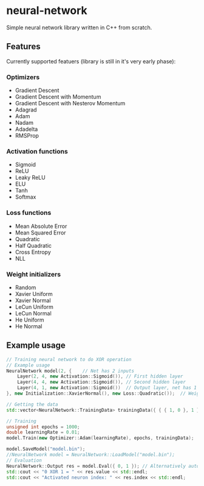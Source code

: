 # neural-network
Simple neural network library written in C++ from scratch.

## Features

Currently supported featuers (library is still in it's very early phase):

### Optimizers

 * Gradient Descent
 * Gradient Descent with Momentum
 * Gradient Descent with Nesterov Momentum
 * Adagrad
 * Adam
 * Nadam
 * Adadelta
 * RMSProp

### Activation functions

 * Sigmoid
 * ReLU
 * Leaky ReLU
 * ELU
 * Tanh
 * Softmax

### Loss functions

 * Mean Absolute Error
 * Mean Squared Error
 * Quadratic
 * Half Quadratic
 * Cross Entropy
 * NLL
 
### Weight initializers

 * Random
 * Xavier Uniform
 * Xavier Normal
 * LeCun Uniform
 * LeCun Normal
 * He Uniform
 * He Normal
 
## Example usage

```cpp
// Training neural network to do XOR operation
// Example usage
NeuralNetwork model(2, {	// Net has 2 inputs
	Layer(2, 4, new Activation::Sigmoid()),	// First hidden layer
	Layer(4, 4, new Activation::Sigmoid()),	// Second hidden layer
	Layer(4, 1, new Activation::Sigmoid())	// Output layer, net has 1 output
}, new Initialization::XavierNormal(), new Loss::Quadratic());	// Weight initializer, loss function

// Getting the data
std::vector<NeuralNetwork::TrainingData> trainingData({ { { 1, 0 }, 1 },{ { 1, 1 }, 0 },{ { 0, 1 }, 1 },{ { 0, 0 }, 0 } });

// Training
unsigned int epochs = 1000;
double learningRate = 0.01;
model.Train(new Optimizer::Adam(learningRate), epochs, trainingData);

model.SaveModel("model.bin");
//NeuralNetwork model = NeuralNetwork::LoadModel("model.bin");
// Evaluation
NeuralNetwork::Output res = model.Eval({ 0, 1 }); // Alternatively auto res = model({0, 1});
std::cout << "0 XOR 1 = " << res.value << std::endl;
std::cout << "Activated neuron index: " << res.index << std::endl;
```
